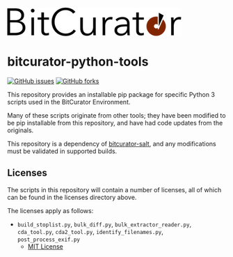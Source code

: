 ![Logo](https://github.com/BitCurator/bitcurator.github.io/blob/main/logos/BitCurator-Basic-400px.png)

# bitcurator-python-tools

[![GitHub issues](https://img.shields.io/github/issues/bitcurator/bitcurator-python-tools.svg)](https://github.com/bitcurator/bitcurator-python-tools/issues)
[![GitHub forks](https://img.shields.io/github/forks/bitcurator/bitcurator-python-tools.svg)](https://github.com/bitcurator/bitcurator-python-tools/network)

This repository provides an installable pip package for specific Python 3 scripts used in the BitCurator Environment.

Many of these scripts originate from other tools; they have been modified to be pip installable from this repository, and have had code updates from the originals. 

This repository is a dependency of [bitcurator-salt](https://github.com/bitcurator/bitcurator-salt), and any modifications must be validated in supported builds.

## Licenses 
The scripts in this repository will contain a number of licenses, all of which can be found in the licenses directory above.  

The licenses apply as follows:

- `build_stoplist.py`, `bulk_diff.py`, `bulk_extractor_reader.py`, `cda_tool.py`, `cda2_tool.py`, `identify_filenames.py`, `post_process_exif.py`
  - [MIT License](https://github.com/BitCurator/bitcurator-python-tools/blob/main/licenses/LICENSE.MIT.md)
